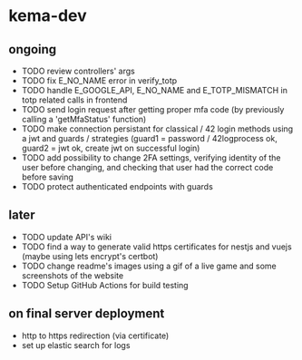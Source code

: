 # kema-dev

## ongoing

* TODO review controllers' args
* TODO fix E_NO_NAME error in verify_totp
* TODO handle E_GOOGLE_API, E_NO_NAME and E_TOTP_MISMATCH in totp related calls in frontend
* TODO send login request after getting proper mfa code (by previously calling a 'getMfaStatus' function)
* TODO make connection persistant for classical / 42 login methods using a jwt and guards / strategies (guard1 = password / 42logprocess ok, guard2 = jwt ok, create jwt on successful login)
* TODO add possibility to change 2FA settings, verifying identity of the user before changing, and checking that user had the correct code before saving
* TODO protect authenticated endpoints with guards

## later

* TODO update API's wiki
* TODO find a way to generate valid https certificates for nestjs and vuejs (maybe using lets encrypt's certbot)
* TODO change readme's images using a gif of a live game and some screenshots of the website
* TODO Setup GitHub Actions for build testing

## on final server deployment

* http to https redirection (via certificate)
* set up elastic search for logs
